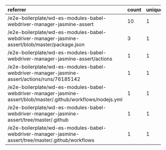 | referrer                                                                                                       | count | uniques |
| :------------------------------------------------------------------------------------------------------------- | :---- | :------ |
| /e2e-boilerplate/wd-es-modules-babel-webdriver-manager-jasmine-assert                                          | 10    | 1       |
| /e2e-boilerplate/wd-es-modules-babel-webdriver-manager-jasmine-assert/blob/master/package.json                 | 3     | 1       |
| /e2e-boilerplate/wd-es-modules-babel-webdriver-manager-jasmine-assert/actions                                  | 1     | 1       |
| /e2e-boilerplate/wd-es-modules-babel-webdriver-manager-jasmine-assert/actions/runs/76185142                    | 1     | 1       |
| /e2e-boilerplate/wd-es-modules-babel-webdriver-manager-jasmine-assert/blob/master/.github/workflows/nodejs.yml | 1     | 1       |
| /e2e-boilerplate/wd-es-modules-babel-webdriver-manager-jasmine-assert/tree/master/.github                      | 1     | 1       |
| /e2e-boilerplate/wd-es-modules-babel-webdriver-manager-jasmine-assert/tree/master/.github/workflows            | 1     | 1       |
